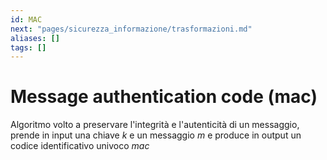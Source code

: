 ```yaml
---
id: MAC
next: "pages/sicurezza_informazione/trasformazioni.md"
aliases: []
tags: []
---
```


# Message authentication code (mac)

Algoritmo volto a preservare l'integrità e l'autenticità di un messaggio, prende in input una chiave $k$ e un messaggio $m$ e produce in output un codice identificativo univoco $mac$
